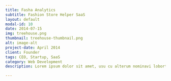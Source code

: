 ```yaml
---
title: Fasha Analytics
subtitle: Fashion Store Helper SaaS
layout: default
modal-id: 10
date: 2014-07-15
img: treehouse.png
thumbnail: treehouse-thumbnail.png
alt: image-alt
project-date: April 2014
client: Founder
tags: CEO, Startup, SaaS
category: Web Development
description: Lorem ipsum dolor sit amet, usu cu alterum nominavi lobortis. At duo novum diceret. Tantas apeirian vix et, usu sanctus postulant inciderint ut, populo diceret necessitatibus in vim. Cu eum dicam feugiat noluisse.

---
```

